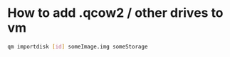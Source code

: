 # How to add .qcow2 / other drives to vm

``` Bash
qm importdisk [id] someImage.img someStorage
```
